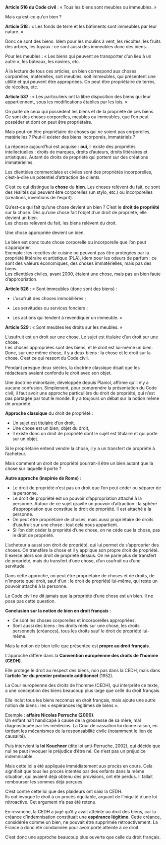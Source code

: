 **Article 516 du Code civil** : « Tous les biens sont meubles ou immeubles. »

Mais qu’est-ce qu’un bien ?

**Article 518** : « Les fonds de terre et les bâtiments sont immeubles par leur nature. »

Donc ce sont des biens. Idem pour les moulins à vent, les récoltes, les fruits des arbres, les tuyaux : ce sont aussi des immeubles donc des biens.

Pour les meubles : « Les biens qui peuvent se transporter d’un lieu à un autre », les bateaux, les navires, etc.

À la lecture de tous ces articles, un bien correspond aux choses corporelles, matérielles, soit meubles, soit immeubles, qui présentent une utilité et qui peuvent être appropriées. On peut être propriétaire de terres, de récoltes, etc.

**Article 537** : « Les particuliers ont la libre disposition des biens qui leur appartiennent, sous les modifications établies par les lois. »

On parle de ceux qui possèdent les biens et de la propriété de ces biens. Ce sont des choses corporelles, meubles ou immeubles, que l’on peut posséder et dont on peut être propriétaire.

Mais peut-on être propriétaire de choses qui ne soient pas corporelles, matérielles ? Peut-il exister des biens incorporels, immatériels ?

La réponse aujourd’hui est acquise : **oui**, il existe des propriétés intellectuelles : droits de marques, droits d’auteurs, droits littéraires et artistiques. Autant de droits de propriété qui portent sur des créations immatérielles.

Les clientèles commerciales et civiles sont des propriétés incorporelles, c’est-à-dire un potentiel d’attraction de clients.

C’est ce qui distingue la **chose** du **bien**. Les choses relèvent du fait, ce sont des réalités qui peuvent être corporelles (un stylo, etc.) ou incorporelles (créations, inventions de l’esprit).

Qu’est-ce qui fait qu’une chose devient un bien ? C’est le **droit de propriété** sur la chose. Dès qu’une chose fait l’objet d’un droit de propriété, elle devient un bien.  
Les choses relèvent du fait, les biens relèvent du droit.

Une chose appropriée devient un bien.

Le bien est donc toute chose corporelle ou incorporelle que l’on peut s’approprier.  
Exemple : les recettes de cuisine ne peuvent pas être protégées par la propriété littéraire et artistique (PLA), idem pour les odeurs de parfum : ce sont des valeurs économiques, des choses immatérielles, mais pas des biens.  
Les clientèles civiles, avant 2000, étaient une chose, mais pas un bien faute d’appropriation.

**Article 526** : « Sont immeubles (donc sont des biens) :

- L’usufruit des choses immobilières ;
    
- Les servitudes ou services fonciers ;
    
- Les actions qui tendent à revendiquer un immeuble. »
    

**Article 529** : « Sont meubles les droits sur les meubles. »

L’usufruit est un droit sur une chose. Le sujet est titulaire d’un droit sur une chose.  
Les choses appropriées sont des biens, et le droit est lui-même un bien.  
Donc, sur une même chose, il y a deux biens : la chose et le droit sur la chose. C’est ce qui ressort du Code civil.

Pendant presque deux siècles, la doctrine classique disait que les rédacteurs avaient confondu le droit avec son objet.

Une doctrine minoritaire, développée depuis Planiol, affirme qu’il n’y a aucune confusion. Simplement, pour comprendre la présentation du Code civil, il faut avoir une approche particulière du droit de propriété, qui n’est pas partagée par tout le monde. Il y a toujours un débat sur la notion même de propriété.

**Approche classique** du droit de propriété :
- Un sujet est titulaire d’un droit,
- Une chose est un bien, objet du droit,
- Il existe donc un droit de propriété dont le sujet est titulaire et qui porte sur un objet.

Si le propriétaire entend vendre la chose, il y a un transfert de propriété à l’acheteur.

Mais comment un droit de propriété pourrait-il être un bien autant que la chose sur laquelle il porte ?

**Autre approche (inspirée de Rome)** :  
- Le droit de propriété n’est pas un droit que l’on peut céder ou séparer de la personne.  
- Le droit de propriété est un pouvoir d’appropriation attaché à la personne. Autour de ce sujet gravite un pouvoir d’attraction : la sphère d’appropriation que constitue le droit de propriété. Il est attaché à la personne.  
- On peut être propriétaire de choses, mais aussi propriétaire de droits d’usufruit sur une chose : tout cela nous appartient.  
- Si l’on doit céder la propriété d’une chose, on ne cède que la chose, pas le droit de propriété.

L’acheteur a aussi son droit de propriété, qui lui permet de s’approprier des choses. On transfère la chose et il y applique son propre droit de propriété. Il exerce alors son droit de propriété dessus. On ne parle plus de transfert de propriété, mais du transfert d’une chose, d’un usufruit ou d’une servitude.

Dans cette approche, on peut être propriétaire de choses et de droits, de n’importe quel droit, sauf d’un : le droit de propriété lui-même, qui reste un pouvoir attaché à la personne.

Le Code civil ne dit jamais que la propriété d’une chose est un bien. Il ne pose pas cette question.

**Conclusion sur la notion de bien en droit français** :
- Ce sont les choses corporelles et incorporelles appropriées.
- Sont aussi des biens : les droits réels sur une chose, les droits personnels (créances), tous les droits sauf le droit de propriété lui-même.

Mais la notion de bien telle que présentée est **propre au droit français**.  

L’approche diffère dans la **Convention européenne des droits de l’homme (CEDH)**.  

Elle protège le droit au respect des biens, non pas dans la CEDH, mais dans l’**article 1er du premier protocole additionnel** (1952).

La Cour européenne des droits de l’homme (CEDH), qui interprète ce texte, a une conception des biens beaucoup plus large que celle du droit français.  

Elle inclut tous les biens reconnus en droit français, mais ajoute une autre notion de biens : les « espérances légitimes de biens ».

Exemple : **affaire Nicolas Perruche (2000)**.  
Un enfant naît handicapé à cause de la grossesse de sa mère, mal diagnostiquée par les médecins. La Cour de cassation lui donne raison, en tordant les mécanismes de la responsabilité civile (notamment le lien de causalité).

Puis intervient la **loi Kouchner** (dite loi anti-Perruche, 2002), qui décide que nul ne peut invoquer le préjudice d’être né. Ce n’est pas un préjudice indemnisable.

Mais cette loi a été appliquée immédiatement aux procès en cours. Cela signifiait que tous les procès intentés par des enfants dans la même situation, qui avaient déjà obtenu des provisions, ont été perdus. Il fallait rembourser les sommes déjà perçues.

C’est contre cette loi que des plaideurs ont saisi la CEDH.  
Ils ont invoqué le droit à un procès équitable, arguant de l’iniquité d’une loi rétroactive. Cet argument n’a pas été retenu.  

En revanche, la CEDH a jugé qu’il y avait atteinte au droit des biens, car la créance d’indemnisation constituait une **espérance légitime**. Cette créance, considérée comme un bien, ne pouvait être supprimée rétroactivement. La France a donc été condamnée pour avoir porté atteinte à ce droit.

C’est donc une approche beaucoup plus ouverte que celle du droit français.